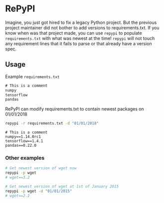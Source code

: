 # RePyPI

Imagine, you just got hired to fix a legacy Python project. But the previous project maintainer did not bother to add versions to requirements.txt. If you know when was that project made, you can use `repypi` to populate `requirements.txt` with what was newest at the time! `repypi` will not touch any requirement lines that it fails to parse or that already have a version spec.

## Usage

Example `requirements.txt`

```txt
# This is a comment
numpy
tensorflow
pandas
```

RePyPI can modify requirements.txt to contain newest packages on 01/01/2018

```bash
repypi -r requirements.txt -d "01/01/2018" 
```

```
# This is a comment
numpy==1.14.0rc1
tensorflow==1.4.1
pandas==0.22.0
```

### Other examples

```bash
# Get newest version of wget now
repypi -p wget 
# wget==3.2

# Get newest version of wget at 1st of January 2015
repypi -p wget -d "01/01/2015"
# wget==2.2

```